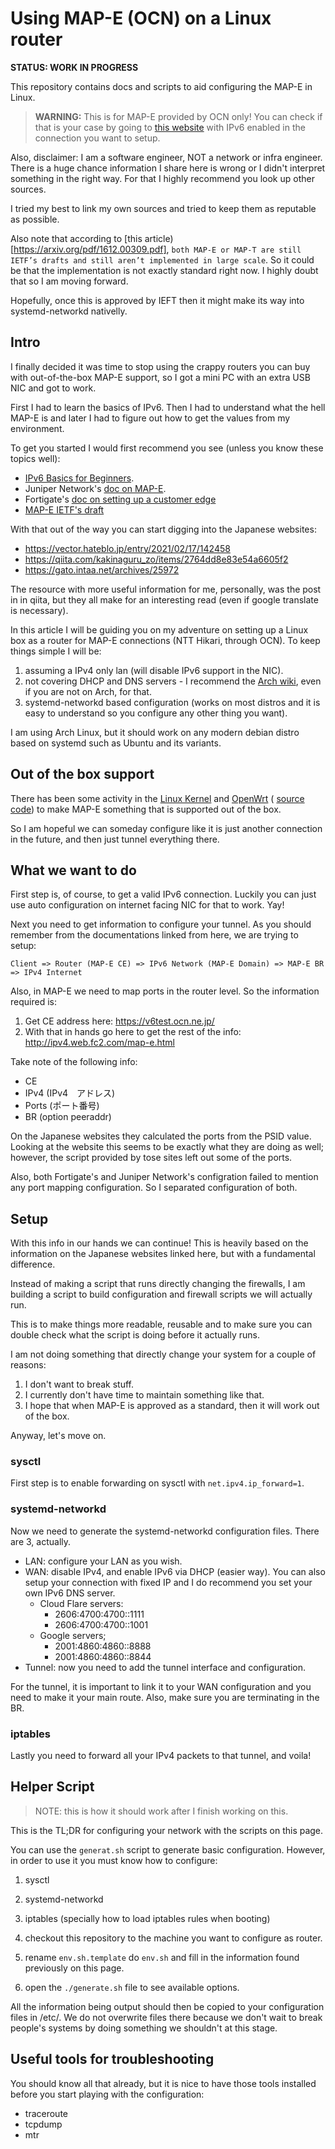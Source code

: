 # Using MAP-E (OCN) on a Linux router

**STATUS: WORK IN PROGRESS**

This repository contains docs and scripts to aid configuring the MAP-E in Linux.

> **WARNING:** This is for MAP-E provided by OCN only! You can check if that is
> your case by going to [this website](https://v6test.ocn.ne.jp/) with IPv6 
> enabled in the connection you want to setup.

Also, disclaimer: I am a software engineer, NOT a network or infra engineer.
There is a huge chance information I share here is wrong or I didn't interpret
something in the right way. For that I highly recommend you look up other sources.

I tried my best to link my own sources and tried to keep them as reputable as
possible.

Also note that according to [this article)[https://arxiv.org/pdf/1612.00309.pdf],
`both MAP-E or MAP-T are still IETF’s drafts and still aren’t implemented in large scale`.
So it could be that the implementation is not exactly standard right now. I 
highly doubt that so I am moving forward.

Hopefully, once this is approved by IEFT then it might make its way into systemd-networkd
nativelly.

## Intro

I finally decided it was time to stop using the crappy routers you can buy with
out-of-the-box MAP-E support, so I got a mini PC with an extra USB NIC and got to
work.

First I had to learn the basics of IPv6. Then I had to understand what the hell
MAP-E is and later I had to figure out how to get the values from my environment.

To get you started I would first recommend you see (unless you know these topics
well):

* [IPv6 Basics for Beginners](https://www.youtube.com/watch?v=z7Al3P8ShM8).
* Juniper Network's [doc on MAP-E](https://www.juniper.net/documentation/en_US/junos/topics/topic-map/map-e-configuring.html).
* Fortigate's [doc on setting up a customer edge](https://docs.fortinet.com/document/fortigate/6.4.0/new-features/322815/map-e-support-6-4-1)
* [MAP-E IETF's draft](https://datatracker.ietf.org/doc/html/rfc7597)

With that out of the way you can start digging into the Japanese websites:

* https://vector.hateblo.jp/entry/2021/02/17/142458
* https://qiita.com/kakinaguru_zo/items/2764dd8e83e54a6605f2
* https://gato.intaa.net/archives/25972

The resource with more useful information for me, personally, was the post in
in qiita, but they all make for an interesting read (even if google translate
is necessary).

In this article I will be guiding you on my adventure on setting up a Linux box
as a router for MAP-E connections (NTT Hikari, through OCN). To keep things
simple I will be:

1. assuming a IPv4 only lan (will disable IPv6 support in the NIC).
1. not covering DHCP and DNS servers - I recommend the [Arch wiki](https://wiki.archlinux.org),
   even if you are not on Arch, for that.
1. systemd-networkd based configuration (works on most distros and it is easy
   to understand so you configure any other thing you want).

I am using Arch Linux, but it should work on any modern debian distro based on
systemd such as Ubuntu and its variants.

## Out of the box support

There has been some activity in the [Linux Kernel](https://lore.kernel.org/lkml/20210726143729.GN9904@breakpoint.cc/T/)
and [OpenWrt](https://openwrt.org/packages/pkgdata/map) (
[source code](https://github.com/openwrt/openwrt/tree/openwrt-21.02/package/network/ipv6/map))
to make MAP-E something that is supported out of the box.

So I am hopeful we can someday configure like it is just another connection in the
future, and then just tunnel everything there.

## What we want to do

First step is, of course, to get a valid IPv6 connection. Luckily you can just
use auto configuration on internet facing NIC for that to work. Yay!

Next you need to get information to configure your tunnel. As you should remember
from the documentations linked from here, we are trying to setup:

```
Client => Router (MAP-E CE) => IPv6 Network (MAP-E Domain) => MAP-E BR => IPv4 Internet
```

Also, in MAP-E we need to map ports in the router level. So the information required is:

1. Get CE address here: https://v6test.ocn.ne.jp/
1. With that in hands go here to get the rest of the info: http://ipv4.web.fc2.com/map-e.html

Take note of the following info:

* CE
* IPv4 (IPv4　アドレス)
* Ports (ポート番号)
* BR (option peeraddr)

On the Japanese websites they calculated the ports from the PSID value. Looking
at the website this seems to be exactly what they are doing as well; however, the
script provided by tose sites left out some of the ports.

Also, both Fortigate's and Juniper Network's configration failed to mention any
port mapping configuration. So I separated configuration of both.


## Setup

With this info in our hands we can continue! This is heavily based on the information
on the Japanese websites linked here, but with a fundamental difference.

Instead of making a script that runs directly changing the firewalls, I am building
a script to build configuration and firewall scripts we will actually run.

This is to make things more readable, reusable and to make sure you can double
check what the script is doing before it actually runs.

I am not doing something that directly change your system for a couple of reasons:

1. I don't want to break stuff.
1. I currently don't have time to maintain something like that.
1. I hope that when MAP-E is approved as a standard, then it will work out of the box.


Anyway, let's move on.

### sysctl

First step is to enable forwarding on sysctl with `net.ipv4.ip_forward=1`. 

### systemd-networkd

Now we need to generate the systemd-networkd configuration files. There are 3, actually.


* LAN: configure your LAN as you wish.
* WAN: disable IPv4, and enable IPv6 via DHCP (easier way). You can also setup
  your connection with fixed IP and I do recommend you set your own IPv6 DNS server.
  * Cloud Flare servers:
    * 2606:4700:4700::1111 
    * 2606:4700:4700::1001
  * Google servers;
    * 2001:4860:4860::8888
    * 2001:4860:4860::8844
* Tunnel: now you need to add the tunnel interface and configuration.


For the tunnel, it is important to link it to your WAN configuration and you
need to make it your main route. Also, make sure you are terminating in the BR.

### iptables

Lastly you need to forward all your IPv4 packets to that tunnel, and voila!


## Helper Script

> NOTE: this is how it should work after I finish working on this.

This is the TL;DR for configuring your network with the scripts on this page.

You can use the `generat.sh` script to generate basic configuration. However, 
in order to use it you must know how to configure:

1. sysctl
1. systemd-networkd
1. iptables (specially how to load iptables rules when booting)

1. checkout this repository to the machine you want to configure as router.
1. rename `env.sh.template` do `env.sh` and fill in the information found 
   previously on this page.
1. open the `./generate.sh` file to see available options.

All the information being output should then be copied to your configuration files
in /etc/. We do not overwrite files there because we don't wait to break people's
systems by doing something we shouldn't at this stage.

## Useful tools for troubleshooting

You should know all that already, but it is nice to have those tools installed
before you start playing with the configuration:

* traceroute
* tcpdump
* mtr

